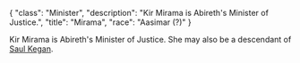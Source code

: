 {
    "class": "Minister",
    "description": "Kir Mirama is Abireth's Minister of Justice.",
    "title": "Mirama",
    "race": "Aasimar (?)"
}

Kir Mirama is Abireth's Minister of Justice. She may also be a descendant of [Saul Kegan](https://ancestral.chillers.online/characters/saul/).